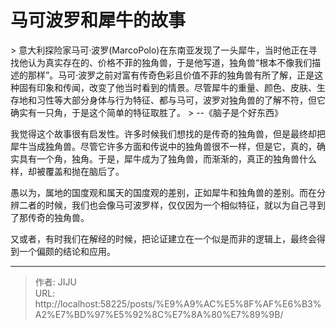 # 马可波罗和犀牛的故事


&gt; 意大利探险家马可·波罗(MarcoPolo)在东南亚发现了一头犀牛，当时他正在寻找他认为真实存在的、价格不菲的独角兽，于是他写道，独角兽“根本不像我们描述的那样”。马可·波罗之前对富有传奇色彩且价值不菲的独角兽有所了解，正是这种固有印象和传闻，改变了他当时看到的情景。尽管犀牛的重量、颜色、皮肤、生存地和习性等大部分身体与行为特征、都与马可，波罗对独角兽的了解不符，但它确实有一只角，于是这个简单的特征取胜了。
&gt; --《脑子是个好东西》

我觉得这个故事很有启发性。许多时候我们想找的是传奇的独角兽，但是最终却把犀牛当成独角兽。尽管它许多方面和传说中的独角兽很不一样，但是它，真的，确实具有一个角，独角。于是，犀牛成为了独角兽，而渐渐的，真正的独角兽什么样，却被覆盖和抛在脑后了。

愚以为，属地的国度观和属天的国度观的差别，正如犀牛和独角兽的差别。而在分辨二者的时候，我们也会像马可波罗样，仅仅因为一个相似特征，就以为自己寻到了那传奇的独角兽。

又或者，有时我们在解经的时候，把论证建立在一个似是而非的逻辑上，最终会得到一个偏颇的结论和应用。




---

> 作者: JIJU  
> URL: http://localhost:58225/posts/%E9%A9%AC%E5%8F%AF%E6%B3%A2%E7%BD%97%E5%92%8C%E7%8A%80%E7%89%9B/  

